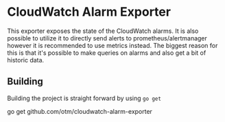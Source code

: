 # CloudWatch Alarm Exporter
This exporter exposes the state of the CloudWatch alarms. It is also possible to utilize it to directly send alerts to prometheus/alertmanager however it is recommended to use metrics instead. The biggest reason for this is that it's possible to make queries on alarms and also get a bit of historic data.

## Building
Building the project is straight forward by using `go get`

 go get github.com/otm/cloudwatch-alarm-exporter
